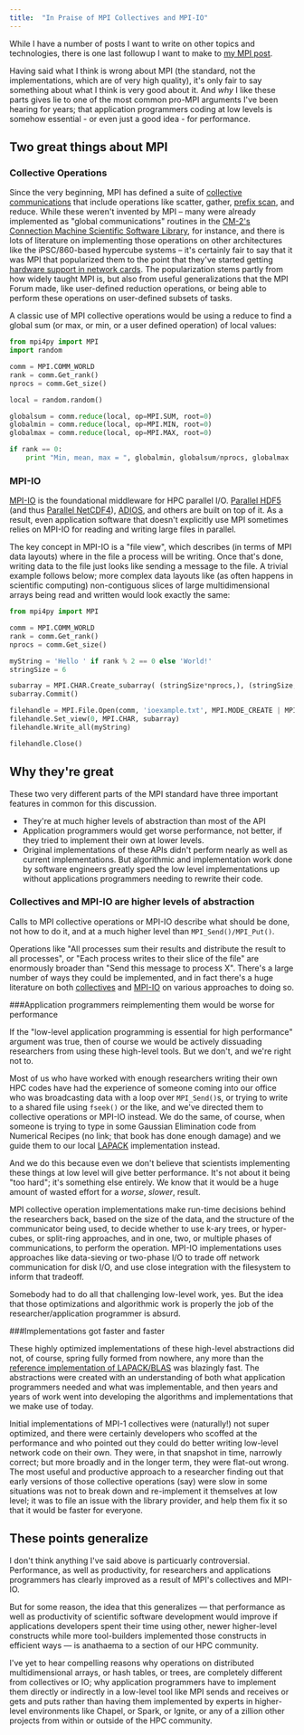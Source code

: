 ```yaml
---
title:  "In Praise of MPI Collectives and MPI-IO"
---
```


While I have a number of posts I want to write on other topics and technologies, there is one last followup I want to make to [my MPI post](http://www.dursi.ca/hpc-is-dying-and-mpi-is-killing-it/).

Having said what I think is wrong about MPI (the standard, not the implementations, which are of very high quality), it's only fair to say something about what I think is very good about it.  And _why_ I like these parts gives lie to one of the most common pro-MPI arguments I've been hearing for years; that application programmers coding at low levels is somehow essential - or even just a good idea - for performance.

## Two great things about MPI

### Collective Operations
Since the very beginning, MPI has defined a suite of [collective communications](https://computing.llnl.gov/tutorials/mpi/#Collective_Communication_Routines) that include operations like scatter, gather, [prefix scan](http://en.wikipedia.org/wiki/Prefix_sum), and reduce.  While these weren't invented by MPI &ndash; many were already implemented as "global communications" routines in the [CM-2's](http://en.wikipedia.org/wiki/Connection_Machine) [Connection Machine Scientific Software Library](http://ieeexplore.ieee.org/xpl/articleDetails.jsp?arnumber=365582), for instance, and there is lots of literature on implementing those operations on other architectures like the iPSC/860-based hypercube systems &ndash; it's certainly fair to say that it was MPI that popularized them to the point that they've started getting [hardware support in network cards](http://www.mellanox.com/page/products_dyn?product_family=104&menu_section=73). The popularization stems partly from how widely taught MPI is, but also from useful generalizations that the MPI Forum made, like user-defined reduction operations, or being able to perform these operations on user-defined subsets of tasks.

A classic use of MPI collective operations would be using a reduce to find a global sum (or max, or min, or a user defined operation) of local values:

```python
from mpi4py import MPI
import random

comm = MPI.COMM_WORLD
rank = comm.Get_rank()
nprocs = comm.Get_size()

local = random.random()

globalsum = comm.reduce(local, op=MPI.SUM, root=0)
globalmin = comm.reduce(local, op=MPI.MIN, root=0)
globalmax = comm.reduce(local, op=MPI.MAX, root=0)

if rank == 0:
    print "Min, mean, max = ", globalmin, globalsum/nprocs, globalmax
```

### MPI-IO

[MPI-IO](http://beige.ucs.indiana.edu/I590/node86.html) is the foundational middleware for HPC parallel I/O.  [Parallel HDF5](https://hdfgroup.org/HDF5/PHDF5/) (and thus [Parallel NetCDF4](http://www.unidata.ucar.edu/software/netcdf/docs_rc/parallel_io.html)), [ADIOS](https://www.olcf.ornl.gov/center-projects/adios/), and others are built on top of it.  As a result, even application software that doesn't explicitly use MPI sometimes relies on MPI-IO for reading and writing large files in parallel.

The key concept in MPI-IO is a "file view", which describes (in terms of MPI data layouts) where in the file a process will be writing.  Once that's done, writing data to the file just looks like sending a message to the file.  A trivial example follows below; more complex data layouts like (as often happens in scientific computing) non-contiguous slices of large multidimensional arrays being read and written would look exactly the same:

```python
from mpi4py import MPI

comm = MPI.COMM_WORLD
rank = comm.Get_rank()
nprocs = comm.Get_size()

myString = 'Hello ' if rank % 2 == 0 else 'World!'
stringSize = 6

subarray = MPI.CHAR.Create_subarray( (stringSize*nprocs,), (stringSize,), (stringSize*rank,))
subarray.Commit()

filehandle = MPI.File.Open(comm, 'ioexample.txt', MPI.MODE_CREATE | MPI.MODE_WRONLY)
filehandle.Set_view(0, MPI.CHAR, subarray)
filehandle.Write_all(myString)

filehandle.Close()
```

## Why they're great

These two very different parts of the MPI standard have three important features in common for this discussion.

* They're at much higher levels of abstraction than most of the API
* Application programmers would get worse performance, not better, if they tried to implement their own at lower levels.
* Original implementations of these APIs didn't perform nearly as well as current implementations.  But algorithmic and implementation work done by software engineers greatly sped the low level implementations up without applications programmers needing to rewrite their code.

### Collectives and MPI-IO are higher levels of abstraction

Calls to MPI collective operations or MPI-IO describe what should be done, not how to do it, and at a much higher level than `MPI_Send()/MPI_Put()`.  

Operations like "All processes sum their results and distribute the result to all processes", or "Each process writes to their slice of the file" are enormously broader than "Send this message to process X".  There's a large number of ways they could be implemented, and in fact there's a huge literature on both [collectives](https://scholar.google.ca/scholar?q=mpi+collectives) and [MPI-IO](https://scholar.google.ca/scholar?q=mpi-io) on various approaches to doing so.

###Application programmers reimplementing them would be worse for performance

If the "low-level application programming is essential for high performance" argument was true, then of course we would be actively dissuading researchers from using these high-level tools.  But we don't, and we're right not to.  

Most of us who have worked with enough researchers writing their own HPC codes have had the experience of someone coming into our office who was broadcasting data with a loop over `MPI_Send()`s, or trying to write to a shared file using `fseek()` or the like, and we've directed them to collective operations or MPI-IO instead.  We do the same, of course, when someone is trying to type in some Gaussian Elimination code from Numerical Recipes (no link; that book has done enough damage) and we guide them to our local [LAPACK](http://en.wikipedia.org/wiki/LAPACK) implementation instead.

And we do this because even we don't believe that scientists implementing these things at low level will give better performance.  It's not about it being "too hard"; it's something else entirely.  We know that it would be a huge amount of wasted effort for a *worse*, *slower*, result.

MPI collective operation implementations make run-time decisions behind the researchers back, based on the size of the data, and the structure of the communicator being used, to decide whether to use k-ary trees, or hyper-cubes, or split-ring approaches, and in one, two, or multiple phases of communications, to perform the operation.  MPI-IO implementations uses approaches like data-sieving or two-phase I/O to trade off network communication for disk I/O, and use close integration with the filesystem to inform that tradeoff.

Somebody had to do all that challenging low-level work, yes.  But the idea that those optimizations and algorithmic work is properly the job of the researcher/application programmer is absurd.

###Implementations got faster and faster

These highly optimized implementations of these high-level abstractions did not, of course, spring fully formed from nowhere, any more than the [reference implementation of LAPACK/BLAS](http://www.netlib.org/lapack/) was blazingly fast.  The abstractions were created with an understanding of both what application programmers needed and what was implementable, and then years and years of work went into developing the algorithms and implementations that we make use of today.

Initial implementations of MPI-1 collectives were (naturally!) not super optimized, and there were certainly developers who scoffed at the performance and who pointed out they could do better writing low-level network code on their own.  They were, in that snapshot in time, narrowly correct; but more broadly and in the longer term, they were flat-out wrong.  The most useful and productive approach to a researcher finding out that early versions of those collective operations (say) were slow in some situations was not to break down and re-implement it themselves at low level; it was to file an issue with the library provider, and help them fix it so that it would be faster for everyone.

## These points generalize

I don't think anything I've said above is particuarly controversial. Performance, as well as productivity, for researchers and applications programmers has clearly improved as a result of MPI's collectives and MPI-IO.  

But for some reason, the idea that this generalizes &mdash; that performance as well as productivity of scientific software development would improve if applications developers spent their time using other, newer higher-level constructs while more tool-builders implemented those constructs in efficient ways &mdash; is anathaema to a section of our HPC community.

I've yet to hear compelling reasons why operations on distributed multidimensional arrays, or hash tables, or trees, are completely different from collectives or IO; why application programmers have to implement them directly or indirectly in a low-level tool like MPI sends and receives or gets and puts rather than having them implemented by experts in higher-level environments like Chapel, or Spark, or Ignite, or any of a zillion other projects from within or outside of the HPC community.
